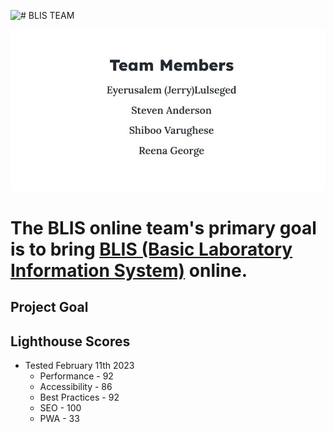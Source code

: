 ![# BLIS TEAM](/assets/blishrader.jpg "Image Title")






![# BLIS TEAM](assets/team-members.jpg "Image Title")


# The BLIS online team's primary goal is to bring [BLIS (Basic Laboratory Information System)](https://github.com/C4G/BLIS) online.


## Project Goal



## Lighthouse Scores

* Tested February 11th 2023
  * Performance - 92
  * Accessibility - 86
  * Best Practices - 92
  * SEO - 100
  * PWA - 33